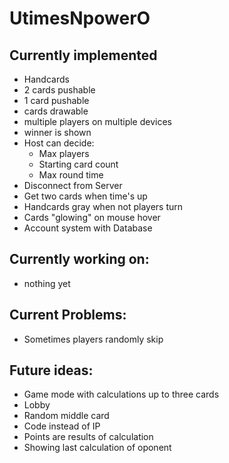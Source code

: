 # UtimesNpowerO

## Currently implemented
- Handcards
- 2 cards pushable
- 1 card pushable
- cards drawable
- multiple players on multiple devices
- winner is shown
- Host can decide:
  - Max players
  - Starting card count
  - Max round time
- Disconnect from Server
- Get two cards when time's up
- Handcards gray when not players turn
- Cards "glowing" on mouse hover
- Account system with Database

## Currently working on:
- nothing yet

## Current Problems:
- Sometimes players randomly skip

## Future ideas:
- Game mode with calculations up to three cards
- Lobby
- Random middle card
- Code instead of IP
- Points are results of calculation
- Showing last calculation of oponent
